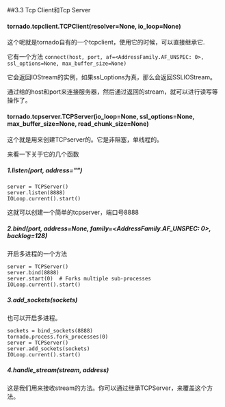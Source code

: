 ##3.3 Tcp Client和Tcp Server

####  tornado.tcpclient.TCPClient(resolver=None, io_loop=None)
这个呢就是tornado自有的一个tcpclient，使用它的时候，可以直接继承它.

它有一个方法
```connect(host, port, af=<AddressFamily.AF_UNSPEC: 0>, ssl_options=None, max_buffer_size=None)```

它会返回IOStream的实例，如果ssl_options为真，那么会返回SSLIOStream。

通过给的host和port来连接服务器，然后通过返回的stream，就可以进行读写等操作了。


#### tornado.tcpserver.TCPServer(io_loop=None, ssl_options=None, max_buffer_size=None, read_chunk_size=None)

这个就是用来创建TCPserver的。它是非阻塞，单线程的。

来看一下关于它的几个函数

##### 1.listen(port, address="")
```
server = TCPServer()
server.listen(8888)
IOLoop.current().start()
```

这就可以创建一个简单的tcpserver，端口号8888

##### 2.bind(port, address=None, family=<AddressFamily.AF_UNSPEC: 0>, backlog=128)
开启多进程的一个方法
```
server = TCPServer()
server.bind(8888)
server.start(0)  # Forks multiple sub-processes
IOLoop.current().start()
```


##### 3.add_sockets(sockets)
也可以开启多进程。
```
sockets = bind_sockets(8888)
tornado.process.fork_processes(0)
server = TCPServer()
server.add_sockets(sockets)
IOLoop.current().start()
```

##### 4.handle_stream(stream, address)
这是我们用来接收stream的方法。你可以通过继承TCPServer，来覆盖这个方法。

